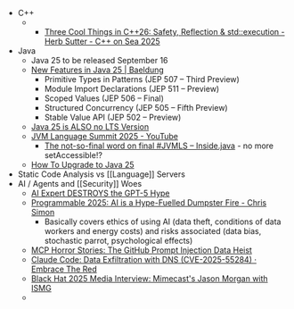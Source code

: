 - C++
	- * [Three Cool Things in C++26: Safety, Reflection & std::execution - Herb Sutter - C++ on Sea 2025](https://www.youtube.com/watch?v=kKbT0Vg3ISw)
- Java
	- Java 25 to be released September 16
	- [New Features in Java 25 | Baeldung](https://www.baeldung.com/java-25-features)
		- Primitive Types in Patterns (JEP 507 – Third Preview)
		- Module Import Declarations (JEP 511 – Preview)
		- Scoped Values (JEP 506 – Final)
		- Structured Concurrency (JEP 505 – Fifth Preview)
		- Stable Value API (JEP 502 – Preview)
	- [Java 25 is ALSO no LTS Version](https://inside.java/2025/07/03/newscast-94)
	- [JVM Language Summit 2025 - YouTube](https://www.youtube.com/playlist?list=PLX8CzqL3ArzUOgZpIX6GsoRhPbnij-sco)
		- [The not-so-final word on final #JVMLS – Inside.java](https://inside.java/2025/08/12/jvmls-final-to-immutable/) - no more setAccessible!?
	- [How To Upgrade to Java 25](https://www.youtube.com/watch?v=9azNjz7s1Ck&t=1160s)
- Static Code Analysis vs [[Language]] Servers
- AI / Agents and [[Security]] Woes
	- [AI Expert DESTROYS the GPT-5 Hype](https://www.youtube.com/watch?v=Pq1PtOiXAwQ&pp=ygUSQUkgZXhwZXJ0IGRlc3Ryb3lz)
	- [Programmable 2025: AI is a Hype-Fuelled Dumpster Fire - Chris Simon](https://www.youtube.com/watch?v=0bF_AQvHs1M)
		- Basically covers ethics of using AI (data theft, conditions of data workers and energy costs) and risks associated (data bias, stochastic parrot, psychological effects)
	- [MCP Horror Stories: The GitHub Prompt Injection Data Heist](https://www.docker.com/blog/mcp-horror-stories-github-prompt-injection/)
	- [Claude Code: Data Exfiltration with DNS (CVE-2025-55284) · Embrace The Red](https://embracethered.com/blog/posts/2025/claude-code-exfiltration-via-dns-requests/)
	- [Black Hat 2025 Media Interview: Mimecast's Jason Morgan with ISMG](https://www.youtube.com/watch?v=xsIoL5T89Q8)
	-